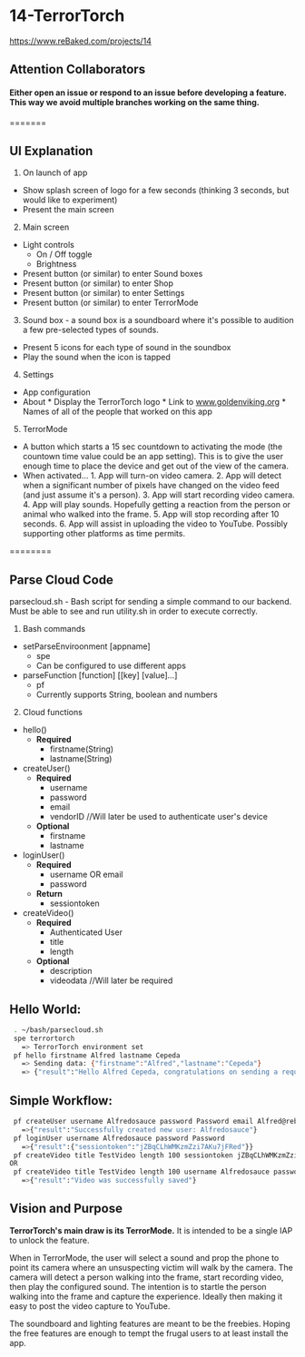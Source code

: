 14-TerrorTorch
==============

https://www.reBaked.com/projects/14

## Attention Collaborators

#### Either open an issue or respond to an issue before developing a feature. This way we avoid multiple branches working on the same thing.

=======
## UI Explanation
1.  On launch of app
  *  Show splash screen of logo for a few seconds (thinking 3 seconds, but would like to experiment)
  *  Present the main screen

2.  Main screen
  * Light controls
    *  On / Off toggle
    *  Brightness
  *  Present button (or similar) to enter Sound boxes
  *  Present button (or similar) to enter Shop
  *  Present button (or similar) to enter Settings
  *  Present button (or similar) to enter TerrorMode

3.  Sound box - a sound box is a soundboard where it's possible to audition a few pre-selected types of sounds.
  *  Present 5 icons for each type of sound in the soundbox
  *  Play the sound when the icon is tapped

4.  Settings
  *  App configuration
  *  About
    *  Display the TerrorTorch logo
    *  Link to www.goldenviking.org
    *  Names of all of the people that worked on this app

5.  TerrorMode
  *  A button which starts a 15 sec countdown to activating the mode (the countown time value could be an app setting).  This is to give the user enough time to place the device and get out of the view of the camera.
  *  When activated...
    1.  App will turn-on video camera.
    2.  App will detect when a significant number of pixels have changed on the video feed (and just assume it's a person).
    3.  App will start recording video camera.
    4.  App will play sounds.  Hopefully getting a reaction from the person or animal who walked into the frame.
    5.  App will stop recording after 10 seconds.
    6.  App will assist in uploading the video to YouTube.  Possibly supporting other platforms as time permits.

========
## Parse Cloud Code

parsecloud.sh - Bash script for sending a simple command to our backend. Must be able to see and run utility.sh in order to execute correctly.

1.  Bash commands
  * setParseEnviroonment [appname]
    * spe
    * Can be configured to use different apps
  * parseFunction [function] [[key] [value]...]
    * pf
    * Currently supports String, boolean and numbers

2. Cloud functions
  * hello()
    * **Required**
      * firstname(String)
      * lastname(String)
  * createUser()
    * **Required**
      * username
      * password
      * email
      * vendorID //Will later be used to authenticate user's device
    * **Optional**
      * firstname
      * lastname
  * loginUser()
    * **Required**
      * username OR email
      * password
    * **Return**
      * sessiontoken
  * createVideo()
    * **Required**
      * Authenticated User
      * title
      * length
    * **Optional**
      * description
      * videodata //Will later be required

## Hello World:
```bash
 . ~/bash/parsecloud.sh
 spe terrortorch
   => TerrorTorch environment set
 pf hello firstname Alfred lastname Cepeda
   => Sending data: {"firstname":"Alfred","lastname":"Cepeda"}
   => {"result":"Hello Alfred Cepeda, congratulations on sending a request to our TerrorTorch backend."}
```

## Simple Workflow:
```bash
 pf createUser username Alfredosauce password Password email Alfred@rebaked.com vendorid 123456789A
   =>{"result":"Successfully created new user: Alfredosauce"}
 pf loginUser username Alfredosauce password Password
   =>{"result":{"sessiontoken":"jZBqCLhWMKzmZzi7AKu7jFRed"}}
 pf createVideo title TestVideo length 100 sessiontoken jZBqCLhWMKzmZzi7AKu7jFRed
OR
 pf createVideo title TestVideo length 100 username Alfredosauce password Password
   =>{"result":"Video was successfully saved"}
```

## Vision and Purpose

**TerrorTorch's main draw is its TerrorMode.**  It is intended to be a single IAP to unlock the feature.

When in TerrorMode, the user will select a sound and prop the phone to point its camera where an unsuspecting victim will walk by the camera.  The camera will detect a person walking into the frame, start recording video, then play the configured sound.  The intention is to startle the person walking into the frame and capture the experience.  Ideally then making it easy to post the video capture to YouTube.

The soundboard and lighting features are meant to be the freebies.  Hoping the free features are enough to tempt the frugal users to at least install the app.
